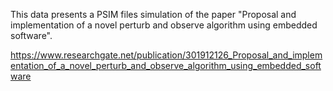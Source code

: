 This data presents a PSIM files simulation of the paper "Proposal and implementation of a novel perturb and observe algorithm using embedded software".

https://www.researchgate.net/publication/301912126_Proposal_and_implementation_of_a_novel_perturb_and_observe_algorithm_using_embedded_software
